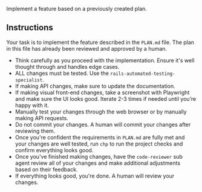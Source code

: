 Implement a feature based on a previously created plan.

## Instructions
Your task is to implement the feature described in the `PLAN.md` file. The plan in this file has already been reviewed and approved by a human.

- Think carefully as you proceed with the implementation. Ensure it's well thought through and handles edge cases.
- ALL changes must be tested. Use the `rails-automated-testing-specialist`.
- If making API changes, make sure to update the documentation.
- If making visual front-end changes, take a screenshot with Playwright and make sure the UI looks good. Iterate 2-3 times if needed until you’re happy with it.
- Manually test your changes through the web browser or by manually making API requests.
- Do not commit your changes. A human will commit your changes after reviewing them.
- Once you're confident the requirements in `PLAN.md` are fully met and your changes are well tested, run `chp` to run the project checks and confirm everything looks good.
- Once you've finished making changes, have the `code-reviewer` sub agent review all of your changes and make additional adjustments based on their feedback.
- If everything looks good, you're done. A human will review your changes.
